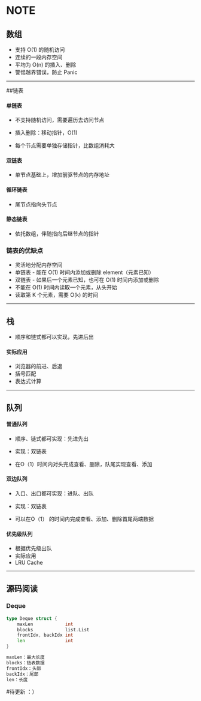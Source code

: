 

# NOTE

## 数组

* 支持 O(1) 的随机访问
* 连续的一段内存空间
* 平均为 O(n) 的插入、删除
* 警惕越界错误，防止 Panic

---

##链表

#### 单链表

* 不支持随机访问，需要遍历去访问节点

* 插入删除：移动指针，O(1)

* 每个节点需要单独存储指针，比数组消耗大

#### 	双链表

* 单节点基础上，增加前驱节点的内存地址

####  循环链表

* 尾节点指向头节点

####  静态链表

* 依托数组，伴随指向后继节点的指针

### 链表的优缺点

* 灵活地分配内存空间
* 单链表 - 能在 O(1) 时间内添加或删除 element（元素已知）
* 双链表 - 如果后一个元素已知，也可在 O(1) 时间内添加或删除
* 不能在 O(1) 时间内读取一个元素，从头开始
* 读取第 K 个元素，需要 O(k) 的时间

---

## 栈

* 顺序和链式都可以实现，先进后出

#### 实际应用

* 浏览器的前进、后退
* 括号匹配
* 表达式计算

---

## 队列

#### 普通队列

* 顺序、链式都可实现：先进先出

* 实现：双链表

* 在O（1）时间内对头完成查看、删除，队尾实现查看、添加

#### 双边队列

* 入口、出口都可实现：进队、出队

* 实现：双链表

* 可以在O（1） 的时间内完成查看、添加、删除首尾两端数据

#### 优先级队列
* 根据优先级出队
* 实际应用
* LRU Cache

---

## 源码阅读

### Deque

```go
type Deque struct {
	maxLen            int
	blocks            list.List
	frontIdx, backIdx int
	len               int
}

maxLen：最大长度
blocks：链表数据
frontIdx：头部
backIdx：尾部
len：长度
```



#待更新 ：）

